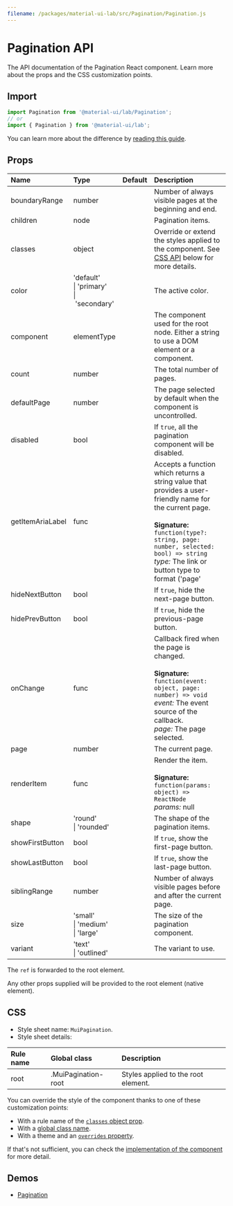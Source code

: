 ```yaml
---
filename: /packages/material-ui-lab/src/Pagination/Pagination.js
---
```


<!--- This documentation is automatically generated, do not try to edit it. -->

# Pagination API

<p class="description">The API documentation of the Pagination React component. Learn more about the props and the CSS customization points.</p>

## Import

```js
import Pagination from '@material-ui/lab/Pagination';
// or
import { Pagination } from '@material-ui/lab';
```

You can learn more about the difference by [reading this guide](/guides/minimizing-bundle-size/).



## Props

| Name | Type | Default | Description |
|:-----|:-----|:--------|:------------|
| <span class="prop-name">boundaryRange</span> | <span class="prop-type">number</span> |  | Number of always visible pages at the beginning and end. |
| <span class="prop-name">children</span> | <span class="prop-type">node</span> |  | Pagination items. |
| <span class="prop-name">classes</span> | <span class="prop-type">object</span> |  | Override or extend the styles applied to the component. See [CSS API](#css) below for more details. |
| <span class="prop-name">color</span> | <span class="prop-type">'default'<br>&#124;&nbsp;'primary'<br>&#124;&nbsp;'secondary'</span> |  | The active color. |
| <span class="prop-name">component</span> | <span class="prop-type">elementType</span> |  | The component used for the root node. Either a string to use a DOM element or a component. |
| <span class="prop-name">count</span> | <span class="prop-type">number</span> |  | The total number of pages. |
| <span class="prop-name">defaultPage</span> | <span class="prop-type">number</span> |  | The page selected by default when the component is uncontrolled. |
| <span class="prop-name">disabled</span> | <span class="prop-type">bool</span> |  | If `true`, all the pagination component will be disabled. |
| <span class="prop-name">getItemAriaLabel</span> | <span class="prop-type">func</span> |  | Accepts a function which returns a string value that provides a user-friendly name for the current page.<br><br>**Signature:**<br>`function(type?: string, page: number, selected: bool) => string`<br>*type:* The link or button type to format ('page' | 'first' | 'last' | 'next' | 'previous').<br>*page:* The page number to format.<br>*selected:* If true, the current page is selected. |
| <span class="prop-name">hideNextButton</span> | <span class="prop-type">bool</span> |  | If `true`, hide the next-page button. |
| <span class="prop-name">hidePrevButton</span> | <span class="prop-type">bool</span> |  | If `true`, hide the previous-page button. |
| <span class="prop-name">onChange</span> | <span class="prop-type">func</span> |  | Callback fired when the page is changed.<br><br>**Signature:**<br>`function(event: object, page: number) => void`<br>*event:* The event source of the callback.<br>*page:* The page selected. |
| <span class="prop-name">page</span> | <span class="prop-type">number</span> |  | The current page. |
| <span class="prop-name">renderItem</span> | <span class="prop-type">func</span> |  | Render the item.<br><br>**Signature:**<br>`function(params: object) => ReactNode`<br>*params:* null |
| <span class="prop-name">shape</span> | <span class="prop-type">'round'<br>&#124;&nbsp;'rounded'</span> |  | The shape of the pagination items. |
| <span class="prop-name">showFirstButton</span> | <span class="prop-type">bool</span> |  | If `true`, show the first-page button. |
| <span class="prop-name">showLastButton</span> | <span class="prop-type">bool</span> |  | If `true`, show the last-page button. |
| <span class="prop-name">siblingRange</span> | <span class="prop-type">number</span> |  | Number of always visible pages before and after the current page. |
| <span class="prop-name">size</span> | <span class="prop-type">'small'<br>&#124;&nbsp;'medium'<br>&#124;&nbsp;'large'</span> |  | The size of the pagination component. |
| <span class="prop-name">variant</span> | <span class="prop-type">'text'<br>&#124;&nbsp;'outlined'</span> |  | The variant to use. |

The `ref` is forwarded to the root element.

Any other props supplied will be provided to the root element (native element).

## CSS

- Style sheet name: `MuiPagination`.
- Style sheet details:

| Rule name | Global class | Description |
|:-----|:-------------|:------------|
| <span class="prop-name">root</span> | <span class="prop-name">.MuiPagination-root</span> | Styles applied to the root element.

You can override the style of the component thanks to one of these customization points:

- With a rule name of the [`classes` object prop](/customization/components/#overriding-styles-with-classes).
- With a [global class name](/customization/components/#overriding-styles-with-global-class-names).
- With a theme and an [`overrides` property](/customization/globals/#css).

If that's not sufficient, you can check the [implementation of the component](https://github.com/mui-org/material-ui/blob/master/packages/material-ui-lab/src/Pagination/Pagination.js) for more detail.

## Demos

- [Pagination](/components/pagination/)

